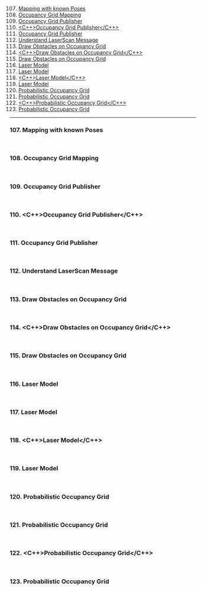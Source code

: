 107. [Mapping with known Poses](#107)
108. [Occupancy Grid Mapping](#108)
109. [<PY>Occupancy Grid Publisher</PY>](#109)
110. [<C++>Occupancy Grid Publisher</C++>](#110)
111. [<LAB>Occupancy Grid Publisher</LAB>](#111)
112. [Understand LaserScan Message](#112)
113. [<PY>Draw Obstacles on Occupancy Grid</PY>](#113)
114. [<C++>Draw Obstacles on Occupancy Grid</C++>](#114)
115. [<LAB>Draw Obstacles on Occupancy Grid</LAB>](#115)
116. [Laser Model](#116)
117. [<PY>Laser Model</PY>](#117)
118. [<C++>Laser Model</C++>](#118)
119. [<LAB>Laser Model</LAB>](#119)
120. [Probabilistic Occupancy Grid](#120)
121. [<PY>Probabilistic Occupancy Grid</PY>](#121)
122. [<C++>Probabilistic Occupancy Grid</C++>](#122)
123. [<LAB>Probabilistic Occupancy Grid</LAB>](#123)

---

### 107. Mapping with known Poses<a id='107'></a>

<br>

### 108. Occupancy Grid Mapping<a id='108'></a>

<br>

### 109. <PY>Occupancy Grid Publisher</PY><a id='109'></a>

<br>

### 110. <C++>Occupancy Grid Publisher</C++><a id='110'></a>

<br>

### 111. <LAB>Occupancy Grid Publisher</LAB><a id='111'></a>

<br>

### 112. Understand LaserScan Message<a id='112'></a>

<br>

### 113. <PY>Draw Obstacles on Occupancy Grid</PY><a id='113'></a>

<br>

### 114. <C++>Draw Obstacles on Occupancy Grid</C++><a id='114'></a>

<br>

### 115. <LAB>Draw Obstacles on Occupancy Grid</LAB><a id='115'></a>

<br>

### 116. Laser Model<a id='116'></a>

<br>

### 117. <PY>Laser Model</PY><a id='117'></a>

<br>

### 118. <C++>Laser Model</C++><a id='118'></a>

<br>

### 119. <LAB>Laser Model</LAB><a id='119'></a>

<br>

### 120. Probabilistic Occupancy Grid<a id='120'></a>

<br>

### 121. <PY>Probabilistic Occupancy Grid</PY><a id='121'></a>

<br>

### 122. <C++>Probabilistic Occupancy Grid</C++><a id='122'></a>

<br>

### 123. <LAB>Probabilistic Occupancy Grid</LAB><a id='123'></a>

<br>
